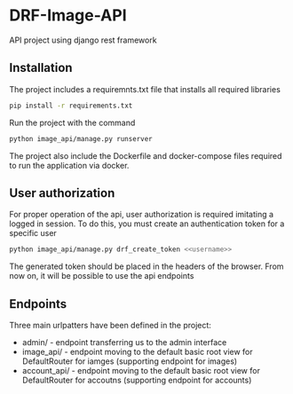 # DRF-Image-API
API project using django rest framework

## Installation
The project includes a requiremnts.txt file that installs all required libraries
```bash
pip install -r requirements.txt
```

Run the project with the command
```bash
python image_api/manage.py runserver
```
The project also include the Dockerfile and docker-compose files required to run the application via docker.

## User authorization
For proper operation of the api, user authorization is required imitating a logged in session. To do this, you must create an authentication token for a specific user
```bash
python image_api/manage.py drf_create_token <<username>> 
```
The generated token should be placed in the headers of the browser. From now on, it will be possible to use the api endpoints

## Endpoints
Three main urlpatters have been defined in the project:
  * admin/        - endpoint transferring us to the admin interface
  * image_api/    - endpoint moving to the default basic root view for DefaultRouter for iamges (supporting endpoint for images)
  * account_api/  - endpoint moving to the default basic root view for DefaultRouter for accoutns (supporting endpoint for accounts)
